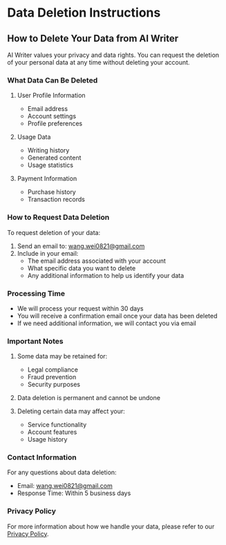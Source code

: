 # Data Deletion Instructions

## How to Delete Your Data from AI Writer

AI Writer values your privacy and data rights. You can request the deletion of your personal data at any time without deleting your account.

### What Data Can Be Deleted

1. User Profile Information
   - Email address
   - Account settings
   - Profile preferences

2. Usage Data
   - Writing history
   - Generated content
   - Usage statistics

3. Payment Information
   - Purchase history
   - Transaction records

### How to Request Data Deletion

To request deletion of your data:

1. Send an email to: wang.wei0821@gmail.com
2. Include in your email:
   - The email address associated with your account
   - What specific data you want to delete
   - Any additional information to help us identify your data

### Processing Time

- We will process your request within 30 days
- You will receive a confirmation email once your data has been deleted
- If we need additional information, we will contact you via email

### Important Notes

1. Some data may be retained for:
   - Legal compliance
   - Fraud prevention
   - Security purposes

2. Data deletion is permanent and cannot be undone

3. Deleting certain data may affect your:
   - Service functionality
   - Account features
   - Usage history

### Contact Information

For any questions about data deletion:
- Email: wang.wei0821@gmail.com
- Response Time: Within 5 business days

### Privacy Policy

For more information about how we handle your data, please refer to our [Privacy Policy](https://bladeww.github.io/aiwriter-privacy-policy/).
